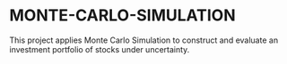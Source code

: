 # MONTE-CARLO-SIMULATION
This project applies Monte Carlo Simulation to construct and evaluate an investment portfolio of stocks under uncertainty.

